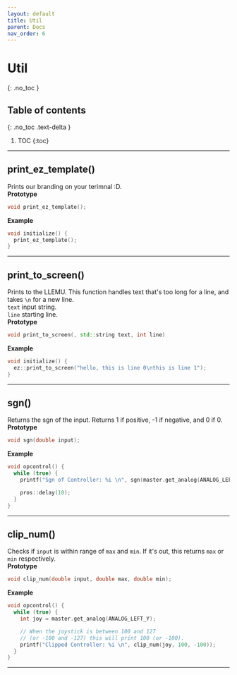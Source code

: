 ```yaml
---
layout: default
title: Util
parent: Docs
nav_order: 6
---
```



# **Util**
{: .no_toc }

## Table of contents
{: .no_toc .text-delta }

1. TOC
{:toc}


---


## print_ez_template() 
Prints our branding on your terimnal :D.   
**Prototype**
```cpp
void print_ez_template();
```

**Example**
```cpp
void initialize() {
  print_ez_template();
}
```


---


## print_to_screen() 
Prints to the LLEMU.  This function handles text that's too long for a line, and takes `\n` for a new line.   
`text` input string.  
`line` starting line.  
**Prototype**
```cpp
void print_to_screen(, std::string text, int line)
```

**Example**
```cpp
void initialize() {
  ez::print_to_screen("hello, this is line 0\nthis is line 1");
}
```


---


## sgn() 
Returns the sgn of the input.  Returns 1 if positive, -1 if negative, and 0 if 0.    
**Prototype**
```cpp
void sgn(double input);
```

**Example**
```cpp
void opcontrol() {
  while (true) {
    printf("Sgn of Controller: %i \n", sgn(master.get_analog(ANALOG_LEFT_Y)));

    pros::delay(10);
  }
}
```


---


## clip_num() 
Checks if `input` is within range of `max` and `min`.  If it's out, this returns `max` or `min` respectively.    
**Prototype**
```cpp
void clip_num(double input, double max, double min);
```

**Example**
```cpp
void opcontrol() {
  while (true) {
    int joy = master.get_analog(ANALOG_LEFT_Y);

    // When the joystick is between 100 and 127
    // (or -100 and -127) this will print 100 (or -100).
    printf("Clipped Controller: %i \n", clip_num(joy, 100, -100)); 
  }
}
```


---
